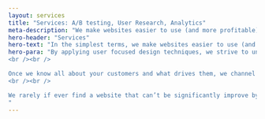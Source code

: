 ```yaml
---
layout: services
title: "Services: A/B testing, User Research, Analytics"
meta-description: "We make websites easier to use (and more profitable) by working hard to understand the people who use them"
hero-header: "Services"
hero-text: "In the simplest terms, we make websites easier to use (and more profitable) by working hard to understand the people who use them."
hero-para: "By applying user focused design techniques, we strive to understand user needs, motivations and pain points. 
<br /><br />

Once we know all about your customers and what drives them, we channel that knowledge into improving your site and transforming it a lean, mean conversion machine by running validated experiments at scale.
<br /><br />

We rarely if ever find a website that can’t be significantly improve by our customer centric, data driven approach.
"
---
```


